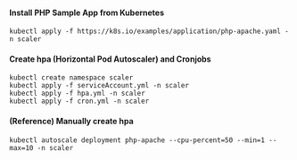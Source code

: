 #### Install PHP Sample App from Kubernetes
```
kubectl apply -f https://k8s.io/examples/application/php-apache.yaml -n scaler
```

#### Create hpa (Horizontal Pod Autoscaler) and Cronjobs
```
kubectl create namespace scaler
kubectl apply -f serviceAccount.yml -n scaler
kubectl apply -f hpa.yml -n scaler
kubectl apply -f cron.yml -n scaler
```

#### (Reference) Manually create hpa
```
kubectl autoscale deployment php-apache --cpu-percent=50 --min=1 --max=10 -n scaler
```